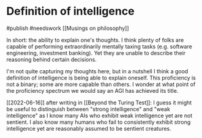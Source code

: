 # Definition of intelligence
#publish 
#needswork 
[[Musings on philosophy]]

In short: the ability to explain one's thoughts. I think plenty of folks are capable of performing extraordinarily mentally taxing tasks (e.g. software engineering, investment banking). Yet they are unable to describe their reasoning behind certain decisions.

I'm not quite capturing my thoughts here, but in a nutshell I think a good definition of intelligence is being able to explain oneself. This proficiency is not a binary; some are more capable than others. I wonder at what point of the proficiency spectrum we would say an AGI has achieved its title.

[[2022-06-16]] after writing in [[Beyond the Turing Test]]: I guess it might be useful to distinguish between "strong intelligence" and "weak intelligence" as I know many AIs who exhibit weak intelligence yet are not sentient. I also know many humans who fail to consistently exhibit strong intelligence yet are reasonably assumed to be sentient creatures.